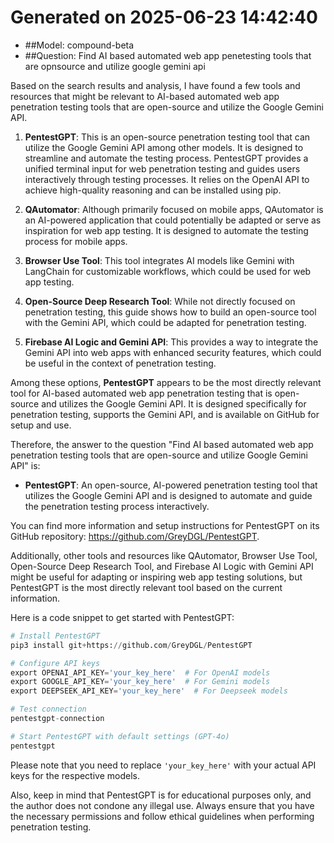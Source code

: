 # Generated on 2025-06-23 14:42:40

- ##Model: compound-beta
- ##Question: Find AI based automated web app penetesting tools that are opnsource and utilize google gemini api 

Based on the search results and analysis, I have found a few tools and resources that might be relevant to AI-based automated web app penetration testing tools that are open-source and utilize the Google Gemini API.

1. **PentestGPT**: This is an open-source penetration testing tool that can utilize the Google Gemini API among other models. It is designed to streamline and automate the testing process. PentestGPT provides a unified terminal input for web penetration testing and guides users interactively through testing processes. It relies on the OpenAI API to achieve high-quality reasoning and can be installed using pip.

2. **QAutomator**: Although primarily focused on mobile apps, QAutomator is an AI-powered application that could potentially be adapted or serve as inspiration for web app testing. It is designed to automate the testing process for mobile apps.

3. **Browser Use Tool**: This tool integrates AI models like Gemini with LangChain for customizable workflows, which could be used for web app testing.

4. **Open-Source Deep Research Tool**: While not directly focused on penetration testing, this guide shows how to build an open-source tool with the Gemini API, which could be adapted for penetration testing.

5. **Firebase AI Logic and Gemini API**: This provides a way to integrate the Gemini API into web apps with enhanced security features, which could be useful in the context of penetration testing.

Among these options, **PentestGPT** appears to be the most directly relevant tool for AI-based automated web app penetration testing that is open-source and utilizes the Google Gemini API. It is designed specifically for penetration testing, supports the Gemini API, and is available on GitHub for setup and use.

Therefore, the answer to the question "Find AI based automated web app penetration testing tools that are open-source and utilize Google Gemini API" is:

* **PentestGPT**: An open-source, AI-powered penetration testing tool that utilizes the Google Gemini API and is designed to automate and guide the penetration testing process interactively. 

You can find more information and setup instructions for PentestGPT on its GitHub repository: https://github.com/GreyDGL/PentestGPT. 

Additionally, other tools and resources like QAutomator, Browser Use Tool, Open-Source Deep Research Tool, and Firebase AI Logic with Gemini API might be useful for adapting or inspiring web app testing solutions, but PentestGPT is the most directly relevant tool based on the current information. 

Here is a code snippet to get started with PentestGPT:
```python
# Install PentestGPT
pip3 install git+https://github.com/GreyDGL/PentestGPT

# Configure API keys
export OPENAI_API_KEY='your_key_here'  # For OpenAI models
export GOOGLE_API_KEY='your_key_here'  # For Gemini models
export DEEPSEEK_API_KEY='your_key_here'  # For Deepseek models

# Test connection
pentestgpt-connection

# Start PentestGPT with default settings (GPT-4o)
pentestgpt
```
Please note that you need to replace `'your_key_here'` with your actual API keys for the respective models. 

Also, keep in mind that PentestGPT is for educational purposes only, and the author does not condone any illegal use. Always ensure that you have the necessary permissions and follow ethical guidelines when performing penetration testing.